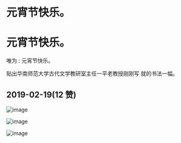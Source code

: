 # 元宵节快乐。

# 元宵节快乐。

唯为 : 元宵节快乐。

贴出华南师范大学古代文学教研室主任一平老教授刚刚写 就的书法一幅。

## 2019-02-19(12 赞)

![image](img/Image_0101.png)

![image](img/Image_0111.png)

![image](img/Image_0121.png)